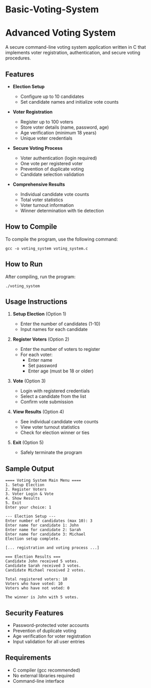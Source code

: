 # Basic-Voting-System
# Advanced Voting System

A secure command-line voting system application written in C that implements voter registration, authentication, and secure voting procedures.

## Features

- **Election Setup**
  - Configure up to 10 candidates
  - Set candidate names and initialize vote counts

- **Voter Registration**
  - Register up to 100 voters
  - Store voter details (name, password, age)
  - Age verification (minimum 18 years)
  - Unique voter credentials

- **Secure Voting Process**
  - Voter authentication (login required)
  - One vote per registered voter
  - Prevention of duplicate voting
  - Candidate selection validation

- **Comprehensive Results**
  - Individual candidate vote counts
  - Total voter statistics
  - Voter turnout information
  - Winner determination with tie detection

## How to Compile

To compile the program, use the following command:

```
gcc -o voting_system voting_system.c
```

## How to Run

After compiling, run the program:

```
./voting_system
```

## Usage Instructions

1. **Setup Election** (Option 1)
   - Enter the number of candidates (1-10)
   - Input names for each candidate

2. **Register Voters** (Option 2)
   - Enter the number of voters to register
   - For each voter:
     - Enter name
     - Set password
     - Enter age (must be 18 or older)

3. **Vote** (Option 3)
   - Login with registered credentials
   - Select a candidate from the list
   - Confirm vote submission

4. **View Results** (Option 4)
   - See individual candidate vote counts
   - View voter turnout statistics
   - Check for election winner or ties

5. **Exit** (Option 5)
   - Safely terminate the program

## Sample Output

```
==== Voting System Main Menu ====
1. Setup Election
2. Register Voters
3. Voter Login & Vote
4. Show Results
5. Exit
Enter your choice: 1

--- Election Setup ---
Enter number of candidates (max 10): 3
Enter name for candidate 1: John
Enter name for candidate 2: Sarah
Enter name for candidate 3: Michael
Election setup complete.

[... registration and voting process ...]

=== Election Results ===
Candidate John received 5 votes.
Candidate Sarah received 3 votes.
Candidate Michael received 2 votes.

Total registered voters: 10
Voters who have voted: 10
Voters who have not voted: 0

The winner is John with 5 votes.
```

## Security Features

- Password-protected voter accounts
- Prevention of duplicate voting
- Age verification for voter registration
- Input validation for all user entries

## Requirements

- C compiler (gcc recommended)
- No external libraries required
- Command-line interface 
